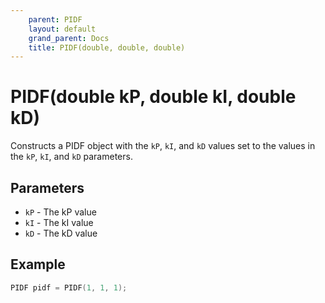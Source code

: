 ```yaml
---
    parent: PIDF
    layout: default
    grand_parent: Docs
    title: PIDF(double, double, double)
---
```

# PIDF(double kP, double kI, double kD)
Constructs a PIDF object with the `kP`, `kI`, and `kD` values set to the values in the `kP`, `kI`, and `kD` parameters.

## Parameters
- `kP` - The kP value
- `kI` - The kI value
- `kD` - The kD value

## Example
```cpp
PIDF pidf = PIDF(1, 1, 1);
```